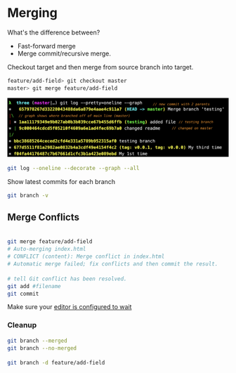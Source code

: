 # Merging

What's the difference between?

* Fast-forward merge
* Merge commit/recursive merge.

Checkout target and then merge from source branch into target.

```bash
feature/add-field> git checkout master
master> git merge feature/add-field
```

![log graph](diagrams/log-graph.png)

```bash
git log --oneline --decorate --graph --all
```

Show latest commits for each branch

```bash
git branch -v
```

## Merge Conflicts

```bash

git merge feature/add-field
# Auto-merging index.html
# CONFLICT (content): Merge conflict in index.html
# Automatic merge failed; fix conflicts and then commit the result.

# tell Git conflict has been resolved.
git add #filename
git commit
```

Make sure your [editor is configured to wait](Git-Configuration)

### Cleanup

```bash
git branch --merged
git branch --no-merged

git branch -d feature/add-field
```
